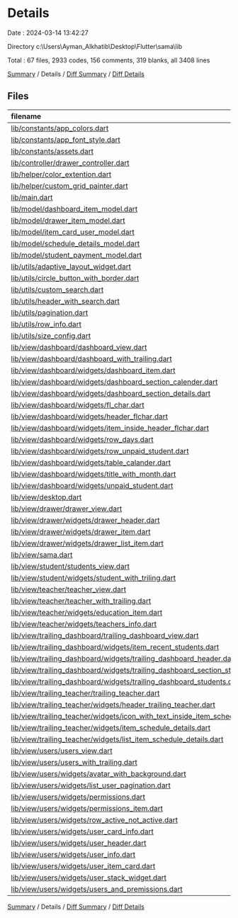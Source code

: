 # Details

Date : 2024-03-14 13:42:27

Directory c:\\Users\\Ayman_Alkhatib\\Desktop\\Flutter\\sama\\lib

Total : 67 files,  2933 codes, 156 comments, 319 blanks, all 3408 lines

[Summary](results.md) / Details / [Diff Summary](diff.md) / [Diff Details](diff-details.md)

## Files
| filename | language | code | comment | blank | total |
| :--- | :--- | ---: | ---: | ---: | ---: |
| [lib/constants/app_colors.dart](/lib/constants/app_colors.dart) | Dart | 18 | 0 | 2 | 20 |
| [lib/constants/app_font_style.dart](/lib/constants/app_font_style.dart) | Dart | 166 | 8 | 22 | 196 |
| [lib/constants/assets.dart](/lib/constants/assets.dart) | Dart | 46 | 86 | 45 | 177 |
| [lib/controller/drawer_controller.dart](/lib/controller/drawer_controller.dart) | Dart | 14 | 0 | 4 | 18 |
| [lib/helper/color_extention.dart](/lib/helper/color_extention.dart) | Dart | 30 | 0 | 4 | 34 |
| [lib/helper/custom_grid_painter.dart](/lib/helper/custom_grid_painter.dart) | Dart | 32 | 0 | 8 | 40 |
| [lib/main.dart](/lib/main.dart) | Dart | 23 | 0 | 4 | 27 |
| [lib/model/dashboard_item_model.dart](/lib/model/dashboard_item_model.dart) | Dart | 36 | 0 | 4 | 40 |
| [lib/model/drawer_item_model.dart](/lib/model/drawer_item_model.dart) | Dart | 17 | 0 | 4 | 21 |
| [lib/model/item_card_user_model.dart](/lib/model/item_card_user_model.dart) | Dart | 12 | 1 | 4 | 17 |
| [lib/model/schedule_details_model.dart](/lib/model/schedule_details_model.dart) | Dart | 45 | 0 | 5 | 50 |
| [lib/model/student_payment_model.dart](/lib/model/student_payment_model.dart) | Dart | 14 | 0 | 3 | 17 |
| [lib/utils/adaptive_layout_widget.dart](/lib/utils/adaptive_layout_widget.dart) | Dart | 21 | 0 | 3 | 24 |
| [lib/utils/circle_button_with_border.dart](/lib/utils/circle_button_with_border.dart) | Dart | 36 | 0 | 2 | 38 |
| [lib/utils/custom_search.dart](/lib/utils/custom_search.dart) | Dart | 41 | 0 | 3 | 44 |
| [lib/utils/header_with_search.dart](/lib/utils/header_with_search.dart) | Dart | 35 | 0 | 2 | 37 |
| [lib/utils/pagination.dart](/lib/utils/pagination.dart) | Dart | 93 | 0 | 3 | 96 |
| [lib/utils/row_info.dart](/lib/utils/row_info.dart) | Dart | 35 | 0 | 15 | 50 |
| [lib/utils/size_config.dart](/lib/utils/size_config.dart) | Dart | 10 | 0 | 4 | 14 |
| [lib/view/dashboard/dashboard_view.dart](/lib/view/dashboard/dashboard_view.dart) | Dart | 34 | 0 | 2 | 36 |
| [lib/view/dashboard/dashboard_with_trailing.dart](/lib/view/dashboard/dashboard_with_trailing.dart) | Dart | 35 | 0 | 3 | 38 |
| [lib/view/dashboard/widgets/dashboard_item.dart](/lib/view/dashboard/widgets/dashboard_item.dart) | Dart | 41 | 0 | 3 | 44 |
| [lib/view/dashboard/widgets/dashboard_section_calender.dart](/lib/view/dashboard/widgets/dashboard_section_calender.dart) | Dart | 29 | 0 | 3 | 32 |
| [lib/view/dashboard/widgets/dashboard_section_details.dart](/lib/view/dashboard/widgets/dashboard_section_details.dart) | Dart | 29 | 0 | 3 | 32 |
| [lib/view/dashboard/widgets/fl_char.dart](/lib/view/dashboard/widgets/fl_char.dart) | Dart | 209 | 0 | 19 | 228 |
| [lib/view/dashboard/widgets/header_flchar.dart](/lib/view/dashboard/widgets/header_flchar.dart) | Dart | 38 | 0 | 3 | 41 |
| [lib/view/dashboard/widgets/item_inside_header_flchar.dart](/lib/view/dashboard/widgets/item_inside_header_flchar.dart) | Dart | 52 | 0 | 3 | 55 |
| [lib/view/dashboard/widgets/row_days.dart](/lib/view/dashboard/widgets/row_days.dart) | Dart | 21 | 0 | 4 | 25 |
| [lib/view/dashboard/widgets/row_unpaid_student.dart](/lib/view/dashboard/widgets/row_unpaid_student.dart) | Dart | 129 | 0 | 4 | 133 |
| [lib/view/dashboard/widgets/table_calander.dart](/lib/view/dashboard/widgets/table_calander.dart) | Dart | 32 | 0 | 3 | 35 |
| [lib/view/dashboard/widgets/title_with_month.dart](/lib/view/dashboard/widgets/title_with_month.dart) | Dart | 37 | 0 | 3 | 40 |
| [lib/view/dashboard/widgets/unpaid_student.dart](/lib/view/dashboard/widgets/unpaid_student.dart) | Dart | 48 | 0 | 2 | 50 |
| [lib/view/desktop.dart](/lib/view/desktop.dart) | Dart | 18 | 0 | 3 | 21 |
| [lib/view/drawer/drawer_view.dart](/lib/view/drawer/drawer_view.dart) | Dart | 36 | 0 | 4 | 40 |
| [lib/view/drawer/widgets/drawer_header.dart](/lib/view/drawer/widgets/drawer_header.dart) | Dart | 49 | 5 | 4 | 58 |
| [lib/view/drawer/widgets/drawer_item.dart](/lib/view/drawer/widgets/drawer_item.dart) | Dart | 51 | 0 | 4 | 55 |
| [lib/view/drawer/widgets/drawer_list_item.dart](/lib/view/drawer/widgets/drawer_list_item.dart) | Dart | 32 | 0 | 3 | 35 |
| [lib/view/sama.dart](/lib/view/sama.dart) | Dart | 16 | 0 | 3 | 19 |
| [lib/view/student/students_view.dart](/lib/view/student/students_view.dart) | Dart | 127 | 0 | 5 | 132 |
| [lib/view/student/widgets/student_with_triling.dart](/lib/view/student/widgets/student_with_triling.dart) | Dart | 33 | 0 | 2 | 35 |
| [lib/view/teacher/teacher_view.dart](/lib/view/teacher/teacher_view.dart) | Dart | 42 | 41 | 11 | 94 |
| [lib/view/teacher/teacher_with_trailing.dart](/lib/view/teacher/teacher_with_trailing.dart) | Dart | 35 | 0 | 3 | 38 |
| [lib/view/teacher/widgets/education_item.dart](/lib/view/teacher/widgets/education_item.dart) | Dart | 41 | 0 | 2 | 43 |
| [lib/view/teacher/widgets/teachers_info.dart](/lib/view/teacher/widgets/teachers_info.dart) | Dart | 81 | 3 | 7 | 91 |
| [lib/view/trailing_dashboard/trailing_dashboard_view.dart](/lib/view/trailing_dashboard/trailing_dashboard_view.dart) | Dart | 25 | 0 | 3 | 28 |
| [lib/view/trailing_dashboard/widgets/item_recent_students.dart](/lib/view/trailing_dashboard/widgets/item_recent_students.dart) | Dart | 58 | 0 | 4 | 62 |
| [lib/view/trailing_dashboard/widgets/trailing_dashboard_header.dart](/lib/view/trailing_dashboard/widgets/trailing_dashboard_header.dart) | Dart | 78 | 7 | 3 | 88 |
| [lib/view/trailing_dashboard/widgets/trailing_dashboard_section_student.dart](/lib/view/trailing_dashboard/widgets/trailing_dashboard_section_student.dart) | Dart | 56 | 0 | 3 | 59 |
| [lib/view/trailing_dashboard/widgets/trailing_dashboard_students.dart](/lib/view/trailing_dashboard/widgets/trailing_dashboard_students.dart) | Dart | 17 | 0 | 4 | 21 |
| [lib/view/trailing_teacher/trailing_teacher.dart](/lib/view/trailing_teacher/trailing_teacher.dart) | Dart | 16 | 0 | 3 | 19 |
| [lib/view/trailing_teacher/widgets/header_trailing_teacher.dart](/lib/view/trailing_teacher/widgets/header_trailing_teacher.dart) | Dart | 48 | 0 | 3 | 51 |
| [lib/view/trailing_teacher/widgets/icon_with_text_inside_item_schedule_details.dart](/lib/view/trailing_teacher/widgets/icon_with_text_inside_item_schedule_details.dart) | Dart | 38 | 0 | 2 | 40 |
| [lib/view/trailing_teacher/widgets/item_schedule_details.dart](/lib/view/trailing_teacher/widgets/item_schedule_details.dart) | Dart | 77 | 0 | 3 | 80 |
| [lib/view/trailing_teacher/widgets/list_item_schedule_details.dart](/lib/view/trailing_teacher/widgets/list_item_schedule_details.dart) | Dart | 24 | 0 | 3 | 27 |
| [lib/view/users/users_view.dart](/lib/view/users/users_view.dart) | Dart | 29 | 0 | 3 | 32 |
| [lib/view/users/users_with_trailing.dart](/lib/view/users/users_with_trailing.dart) | Dart | 24 | 0 | 3 | 27 |
| [lib/view/users/widgets/avatar_with_background.dart](/lib/view/users/widgets/avatar_with_background.dart) | Dart | 29 | 0 | 2 | 31 |
| [lib/view/users/widgets/list_user_pagination.dart](/lib/view/users/widgets/list_user_pagination.dart) | Dart | 38 | 0 | 4 | 42 |
| [lib/view/users/widgets/permissions.dart](/lib/view/users/widgets/permissions.dart) | Dart | 37 | 2 | 5 | 44 |
| [lib/view/users/widgets/permissions_item.dart](/lib/view/users/widgets/permissions_item.dart) | Dart | 42 | 3 | 4 | 49 |
| [lib/view/users/widgets/row_active_not_active.dart](/lib/view/users/widgets/row_active_not_active.dart) | Dart | 47 | 0 | 3 | 50 |
| [lib/view/users/widgets/user_card_info.dart](/lib/view/users/widgets/user_card_info.dart) | Dart | 36 | 0 | 3 | 39 |
| [lib/view/users/widgets/user_header.dart](/lib/view/users/widgets/user_header.dart) | Dart | 24 | 0 | 3 | 27 |
| [lib/view/users/widgets/user_info.dart](/lib/view/users/widgets/user_info.dart) | Dart | 63 | 0 | 2 | 65 |
| [lib/view/users/widgets/user_item_card.dart](/lib/view/users/widgets/user_item_card.dart) | Dart | 45 | 0 | 3 | 48 |
| [lib/view/users/widgets/user_stack_widget.dart](/lib/view/users/widgets/user_stack_widget.dart) | Dart | 46 | 0 | 3 | 49 |
| [lib/view/users/widgets/users_and_premissions.dart](/lib/view/users/widgets/users_and_premissions.dart) | Dart | 17 | 0 | 3 | 20 |

[Summary](results.md) / Details / [Diff Summary](diff.md) / [Diff Details](diff-details.md)
